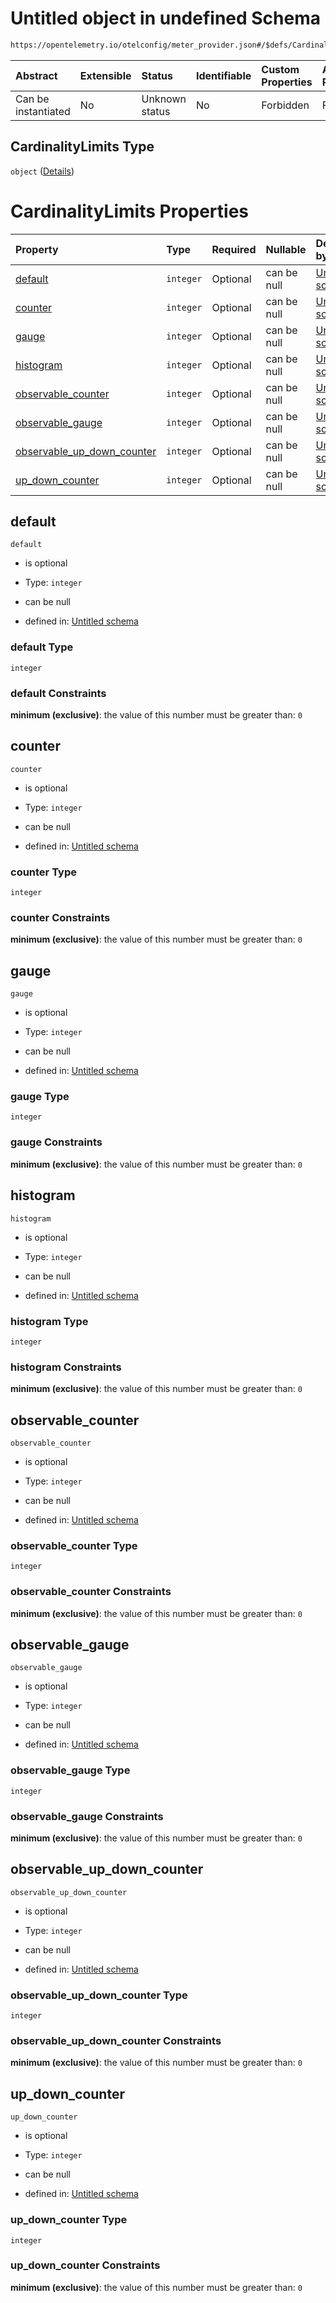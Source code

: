 # Untitled object in undefined Schema

```txt
https://opentelemetry.io/otelconfig/meter_provider.json#/$defs/CardinalityLimits
```



| Abstract            | Extensible | Status         | Identifiable | Custom Properties | Additional Properties | Access Restrictions | Defined In                                                                     |
| :------------------ | :--------- | :------------- | :----------- | :---------------- | :-------------------- | :------------------ | :----------------------------------------------------------------------------- |
| Can be instantiated | No         | Unknown status | No           | Forbidden         | Forbidden             | none                | [meter\_provider.json\*](../schema/meter_provider.json "open original schema") |

## CardinalityLimits Type

`object` ([Details](meter_provider-defs-cardinalitylimits.md))

# CardinalityLimits Properties

| Property                                                     | Type      | Required | Nullable    | Defined by                                                                                                                                                                                                                 |
| :----------------------------------------------------------- | :-------- | :------- | :---------- | :------------------------------------------------------------------------------------------------------------------------------------------------------------------------------------------------------------------------- |
| [default](#default)                                          | `integer` | Optional | can be null | [Untitled schema](meter_provider-defs-cardinalitylimits-properties-default.md "https://opentelemetry.io/otelconfig/meter_provider.json#/$defs/CardinalityLimits/properties/default")                                       |
| [counter](#counter)                                          | `integer` | Optional | can be null | [Untitled schema](meter_provider-defs-cardinalitylimits-properties-counter.md "https://opentelemetry.io/otelconfig/meter_provider.json#/$defs/CardinalityLimits/properties/counter")                                       |
| [gauge](#gauge)                                              | `integer` | Optional | can be null | [Untitled schema](meter_provider-defs-cardinalitylimits-properties-gauge.md "https://opentelemetry.io/otelconfig/meter_provider.json#/$defs/CardinalityLimits/properties/gauge")                                           |
| [histogram](#histogram)                                      | `integer` | Optional | can be null | [Untitled schema](meter_provider-defs-cardinalitylimits-properties-histogram.md "https://opentelemetry.io/otelconfig/meter_provider.json#/$defs/CardinalityLimits/properties/histogram")                                   |
| [observable\_counter](#observable_counter)                   | `integer` | Optional | can be null | [Untitled schema](meter_provider-defs-cardinalitylimits-properties-observable_counter.md "https://opentelemetry.io/otelconfig/meter_provider.json#/$defs/CardinalityLimits/properties/observable_counter")                 |
| [observable\_gauge](#observable_gauge)                       | `integer` | Optional | can be null | [Untitled schema](meter_provider-defs-cardinalitylimits-properties-observable_gauge.md "https://opentelemetry.io/otelconfig/meter_provider.json#/$defs/CardinalityLimits/properties/observable_gauge")                     |
| [observable\_up\_down\_counter](#observable_up_down_counter) | `integer` | Optional | can be null | [Untitled schema](meter_provider-defs-cardinalitylimits-properties-observable_up_down_counter.md "https://opentelemetry.io/otelconfig/meter_provider.json#/$defs/CardinalityLimits/properties/observable_up_down_counter") |
| [up\_down\_counter](#up_down_counter)                        | `integer` | Optional | can be null | [Untitled schema](meter_provider-defs-cardinalitylimits-properties-up_down_counter.md "https://opentelemetry.io/otelconfig/meter_provider.json#/$defs/CardinalityLimits/properties/up_down_counter")                       |

## default



`default`

* is optional

* Type: `integer`

* can be null

* defined in: [Untitled schema](meter_provider-defs-cardinalitylimits-properties-default.md "https://opentelemetry.io/otelconfig/meter_provider.json#/$defs/CardinalityLimits/properties/default")

### default Type

`integer`

### default Constraints

**minimum (exclusive)**: the value of this number must be greater than: `0`

## counter



`counter`

* is optional

* Type: `integer`

* can be null

* defined in: [Untitled schema](meter_provider-defs-cardinalitylimits-properties-counter.md "https://opentelemetry.io/otelconfig/meter_provider.json#/$defs/CardinalityLimits/properties/counter")

### counter Type

`integer`

### counter Constraints

**minimum (exclusive)**: the value of this number must be greater than: `0`

## gauge



`gauge`

* is optional

* Type: `integer`

* can be null

* defined in: [Untitled schema](meter_provider-defs-cardinalitylimits-properties-gauge.md "https://opentelemetry.io/otelconfig/meter_provider.json#/$defs/CardinalityLimits/properties/gauge")

### gauge Type

`integer`

### gauge Constraints

**minimum (exclusive)**: the value of this number must be greater than: `0`

## histogram



`histogram`

* is optional

* Type: `integer`

* can be null

* defined in: [Untitled schema](meter_provider-defs-cardinalitylimits-properties-histogram.md "https://opentelemetry.io/otelconfig/meter_provider.json#/$defs/CardinalityLimits/properties/histogram")

### histogram Type

`integer`

### histogram Constraints

**minimum (exclusive)**: the value of this number must be greater than: `0`

## observable\_counter



`observable_counter`

* is optional

* Type: `integer`

* can be null

* defined in: [Untitled schema](meter_provider-defs-cardinalitylimits-properties-observable_counter.md "https://opentelemetry.io/otelconfig/meter_provider.json#/$defs/CardinalityLimits/properties/observable_counter")

### observable\_counter Type

`integer`

### observable\_counter Constraints

**minimum (exclusive)**: the value of this number must be greater than: `0`

## observable\_gauge



`observable_gauge`

* is optional

* Type: `integer`

* can be null

* defined in: [Untitled schema](meter_provider-defs-cardinalitylimits-properties-observable_gauge.md "https://opentelemetry.io/otelconfig/meter_provider.json#/$defs/CardinalityLimits/properties/observable_gauge")

### observable\_gauge Type

`integer`

### observable\_gauge Constraints

**minimum (exclusive)**: the value of this number must be greater than: `0`

## observable\_up\_down\_counter



`observable_up_down_counter`

* is optional

* Type: `integer`

* can be null

* defined in: [Untitled schema](meter_provider-defs-cardinalitylimits-properties-observable_up_down_counter.md "https://opentelemetry.io/otelconfig/meter_provider.json#/$defs/CardinalityLimits/properties/observable_up_down_counter")

### observable\_up\_down\_counter Type

`integer`

### observable\_up\_down\_counter Constraints

**minimum (exclusive)**: the value of this number must be greater than: `0`

## up\_down\_counter



`up_down_counter`

* is optional

* Type: `integer`

* can be null

* defined in: [Untitled schema](meter_provider-defs-cardinalitylimits-properties-up_down_counter.md "https://opentelemetry.io/otelconfig/meter_provider.json#/$defs/CardinalityLimits/properties/up_down_counter")

### up\_down\_counter Type

`integer`

### up\_down\_counter Constraints

**minimum (exclusive)**: the value of this number must be greater than: `0`
